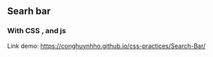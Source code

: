 ## Searh bar
### With CSS , and js

Link demo: https://conghuynhho.github.io/css-practices/Search-Bar/